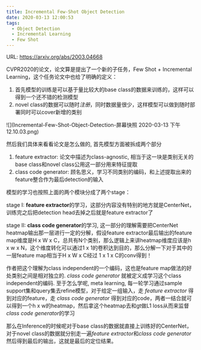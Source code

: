 ```yaml
---
title: Incremental Few-Shot Object Detection
date: 2020-03-13 12:00:53
tags:
  - Object Detection
  - Incremental Learning
  - Few Shot
---
```

URL: https://arxiv.org/abs/2003.04668

CVPR2020的论文，论文算是提出了一个新的子任务，Few Shot + Incremental Learning，这个任务论文中也给了明确的定义：
1. 首先模型的训练是可以基于量比较大的base class的数据来训练的，这样可以得到一个还不错的检测模型
2. novel class的数据可以随时*注册*，同时数据量很少，这样模型可以做到随时部署同时可以cover新增的类别

![](Incremental-Few-Shot-Object-Detection-屏幕快照 2020-03-13 下午12.10.03.png)

然后我们具体来看看论文是怎么做的, 首先模型方面被拆成两个部分
1. feature extractor: 论文中描述为class-agnostic, 相当于这一块是类别无关的base class和novel class公用这一部分用来特征提取
2. class code generator: 顾名思义，学习不同类别的编码，和上述提取出来的feature整合作为最后detection的输入

模型的学习也按照上面的两个模块分成了两个stage：

stage I: **feature extractor**的学习，这部分内容没有特别的地方就是CenterNet，训练完之后把detection head去掉之后就是feature extractor了

stage II: **class code generator**的学习, 这一部分的理解需要把CenterNet heatmap输出那一层进行一定的分解，假设feature extractor最后输出的feature map维度是H x W x C，总共有N个类别，那么逻辑上来讲heatmap维度应该是h x w x N，这个维度转化可以通过1 x 1的卷积达到目的，那么分解一下对于其中的一层feature map相当于H x W x C经过 1 x 1 x C的conv得到！

作者把这个理解为class independent的一个编码，这也是feature map做法的好处类别之间是相对独立的. *class code generator* 就被定义成学习这个class independent的编码. 至于怎么学呢, meta learning, 每一轮学习通过sample support集和query集去refine模型，对于给定一组输入，走 *feature extractor* 得到对应的feature，走 *class code generator* 得到对应的code，两者一结合就可以得到一个h x w的heatmap，然后拿这个heatmap去和gt做L1 loss从而来监督*class code generator*的学习

那么在Inference的时候呢对于base class的数据就直接上训练好的CenterNet，对于novel class的数据就分别走一遍*feature extractor*和*class code generator*然后得到最后的输出，这就是最后的定位结果。

